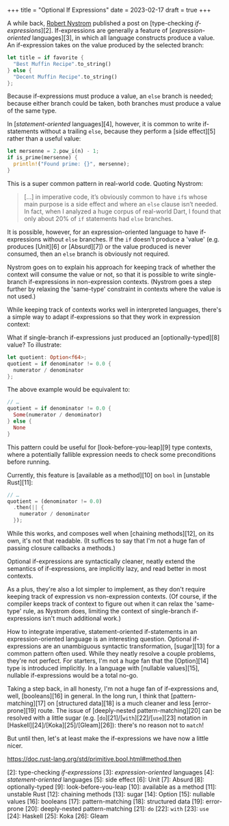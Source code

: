 +++
title = "Optional If Expressions"
date = 2023-02-17
draft = true
+++

A while back, [Robert Nystrom][1] published a post on [type-checking *if-expressions*][2]. If-expressions are generally a feature of [*expression-oriented* languages][3], in which all language constructs produce a value. An if-expression takes on the value produced by the selected branch:

```rust
let title = if favorite {
  "Best Muffin Recipe".to_string()
} else {
  "Decent Muffin Recipe".to_string()
};
```

Because if-expressions must produce a value, an `else` branch is needed; because either branch could be taken, both branches must produce a value of the same type.

In [*statement-oriented* languages][4], however, it is common to write if-statements without a trailing `else`, because they perform a [side effect][5] rather than a useful value:

```rust
let mersenne = 2.pow_i(n) - 1;
if is_prime(mersenne) {
  println!("Found prime: {}", mersenne);
}
```

This is a super common pattern in real-world code. Quoting Nystrom:

> [...] in imperative code, it’s obviously common to have `if`s whose main purpose is a side effect and where an `else` clause isn’t needed. In fact, when I analyzed a huge corpus of real-world Dart, I found that only about 20% of `if` statements had `else` branches.

It is possible, however, for an expression-oriented language to have if-expressions without `else` branches. If the `if` doesn't produce a 'value' (e.g. produces [Unit][6] or [Absurd][7]) or the value produced is never consumed, then an `else` branch is obviously not required.

Nystrom goes on to explain his approach for keeping track of whether the context will consume the value or not, so that it is possible to write single-branch if-expressions in non-expression contexts. (Nystrom goes a step further by relaxing the 'same-type' constraint in contexts where the value is not used.)

While keeping track of contexts works well in interpreted languages, there's a simple way to adapt if-expressions so that they work in expression context:

What if single-branch if-expressions just produced an [optionally-typed][8] value? To illustrate:

```rust
let quotient: Option<f64>;
quotient = if denominator != 0.0 {
  numerator / denominator
};
```

The above example would be equivalent to:

```rust
// …
quotient = if denominator != 0.0 {
  Some(numerator / denominator)
} else {
  None
}
```

This pattern could be useful for [look-before-you-leap][9] type contexts, where a potentially fallible expression needs to check some preconditions before running.

Currently, this feature is [available as a method][10] on `bool` in [unstable Rust][11]:

```rust
// …
quotient = (denominator != 0.0)
  .then(|| { 
    numerator / denominator
  });
```

While this works, and composes well when [chaining methods][12], on its own, it's not that readable. (It suffices to say that I'm not a huge fan of passing closure callbacks a methods.)

Optional if-expressions are syntactically cleaner, neatly extend the semantics of if-expressions, are implicitly lazy, and read better in most contexts.

As a plus, they're also a lot simpler to implement, as they don't require keeping track of expression vs non-expression contexts. (Of course, if the compiler keeps track of context to figure out when it can relax the 'same-type' rule, as Nystrom does, limiting the context of single-branch if-expressions isn't much additional work.)

How to integrate imperative, statement-oriented if-statements in an expression-oriented language is an interesting question. Optional if-expressions are an unambiguous syntactic transformation, [sugar][13] for a common pattern often used. While they neatly resolve a couple problems, they're not perfect. For starters, I'm not a huge fan that the [Option][14] type is introduced implicitly. In a language with [nullable values][15], nullable if-expressions would be a total no-go.

Taking a step back, in all honesty, I'm not a huge fan of if-expressions and, well, [booleans][16] in general. In the long run, I think that [pattern-matching][17] on [structured data][18] is a much cleaner and less [error-prone][19] route. The issue of [deeply-nested pattern-matching][20] can be resolved with a little sugar (e.g. [`do`][21]/[`with`][22]/[`use`][23] notation in [Haskell][24]/[Koka][25]/[Gleam][26]): there's no reason not to `match`!

But until then, let's at least make the if-expressions we have now a little nicer. 

https://doc.rust-lang.org/std/primitive.bool.html#method.then

[1]: https://twitter.com/munificentbob
[2]: type-checking *if-expressions*
[3]: *expression-oriented* languages
[4]: *statement-oriented* languages
[5]: side effect
[6]: Unit
[7]: Absurd
[8]: optionally-typed
[9]: look-before-you-leap
[10]: available as a method
[11]: unstable Rust
[12]: chaining methods
[13]: sugar
[14]: Option
[15]: nullable values
[16]: booleans
[17]: pattern-matching
[18]: structured data
[19]: error-prone
[20]: deeply-nested pattern-matching
[21]: `do`
[22]: `with`
[23]: `use`
[24]: Haskell
[25]: Koka
[26]: Gleam
